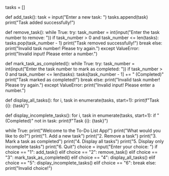 tasks = []

def add_task():
    task = input("Enter a new task: ")
    tasks.append(task)
    print("Task added successfully!")

def remove_task():
    while True:
        try:
            task_number = int(input("Enter the task number to remove: "))
            if task_number > 0 and task_number <= len(tasks):
                tasks.pop(task_number - 1)
                print("Task removed successfully!")
                break
            else:
                print("Invalid task number! Please try again.")
        except ValueError:
            print("Invalid input! Please enter a number.")

def mark_task_as_completed():
    while True:
        try:
            task_number = int(input("Enter the task number to mark as completed: "))
            if task_number > 0 and task_number <= len(tasks):
                tasks[task_number - 1] += " (Completed)"
                print("Task marked as completed!")
                break
            else:
                print("Invalid task number! Please try again.")
        except ValueError:
            print("Invalid input! Please enter a number.")

def display_all_tasks():
    for i, task in enumerate(tasks, start=1):
        print(f"Task {i}: {task}")

def display_incomplete_tasks():
    for i, task in enumerate(tasks, start=1):
        if "(Completed)" not in task:
            print(f"Task {i}: {task}")

while True:
    print("Welcome to the To-Do List App!")
    print("What would you like to do?")
    print("1. Add a new task")
    print("2. Remove a task")
    print("3. Mark a task as completed")
    print("4. Display all tasks")
    print("5. Display only incomplete tasks")
    print("6. Quit")
    choice = input("Enter your choice: ")
    if choice == "1":
        add_task()
    elif choice == "2":
        remove_task()
    elif choice == "3":
        mark_task_as_completed()
    elif choice == "4":
        display_all_tasks()
    elif choice == "5":
        display_incomplete_tasks()
    elif choice == "6":
        break
    else:
        print("Invalid choice!")
        
